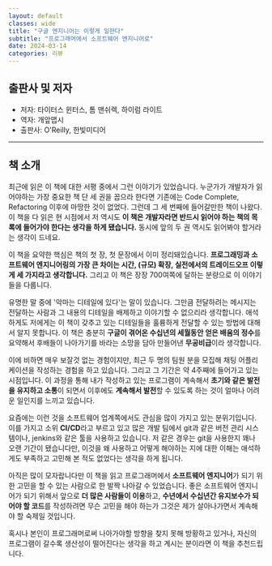 ```yaml
---
layout: default
classes: wide
title: "구글 엔지니어는 이렇게 일한다"
subtitle: "프로그래머에서 소프트웨어 엔지니어로"
date: 2024-03-14
categories: 리뷰
---
```


## 출판사 및 저자

* 저자: 타이터스 윈터스, 톰 맨쉬렉, 하이럼 라이트
* 역자: 개앞맵시
* 출판사: O'Reilly, 한빛미디어

---

## 책 소개

최근에 읽은 이 책에 대한 서평 중에서 그런 이야기가 있었습니다. 누군가가 개발자가 읽어야하는 가장 중요한 책 단 세 권을 꼽으라 한다면 기존에는 Code Complete, Refactoring 이후에 마땅한 것이 없었다. 그런데 그 세 번째에 들어갈만한 책이 나왔다. 이 책을 다 읽은 현 시점에서 저 역시도 **이 책은 개발자라면 반드시 읽어야 하는 책의 목록에 들어가야 한다는 생각을 하게 됐습니다.** 동시에 앞의 두 권 역시도 읽어봐야 할거라는 생각이 드네요.

이 책을 요약한 핵심은 책의 첫 장, 첫 문장에서 이미  정리돼있습니다. **프로그래밍과 소프트웨어 엔지니어링의 가장 큰 차이는 시간, (규모) 확장, 실전에서의 트레이드오프 이렇게 세 가지라고 생각합니다.** 그리고 이 책은 장장 700여쪽에 달하는 분량으로 이 이야기들을 다룹니다.

유명한 말 중에 '악마는 디테일에 있다'는 말이 있습니다. 그만큼 전달하려는 메시지는 전달하는 사람과 그 내용의 디테일을 배제하고 이야기할 수 없으리라 생각합니다. 애석하게도 저에게는 이 책이 갖추고 있는 디테일들을 훌륭하게 전달할 수 있는 방법에 대해서 알지 못합니다. 이 책은 충분히 **구글이 겪어온 수십년의 세월동안 얻은 배움의 정수**를 요약해서 후배들이 나아가기를 바라는 소망을 담아 만들어낸 **무공비급**이라 생각합니다.

이에 비하면 매우 보잘것 없는 경험이지만, 최근 두 명의 팀원 분을 모집해 채팅 어플리케이션을 작성하는 경험을 하고 있습니다. 그리고 그 기간은 약 4주째에 들어가고 있는 시점입니다. 이 과정을 통해 내가 작성하고 있는 프로그램이 계속해서 **초기와 같은 발전을 유지하고 소통**이 되면서 이후에도 **계속해서 발전**할 수 있도록 하는 것이 얼마나 어려운 일인지를 느끼고 있습니다.

요즘에는 이런 것을 소프트웨어 업계쪽에서도 관심을 많이 가지고 있는 분위기입니다. 이를 가지고 소위 **CI/CD**라고 부르고 있고 많은 개발 팀에서 git과 같은 버전 관리 시스템이나, jenkins와 같은 툴을 사용하고 있습니다. 저 같은 경우는 git을 사용한지 꽤나 오랜 기간이 됐습니다만, 이것을 왜 사용하고 어떻게 해야하는 지에 대한 이해는 애석하게도 부족하고 고민해 본 적도 없었다는 생각을 하게 됩니다.

아직은 많이 모자랍니다만 이 책을 읽고 프로그래머에서 **소프트웨어 엔지니어**가 되기 위한 고민을 할 수 있는 사람으로 한 발짝 나아갈 수 있었습니다. 좋은 소프트웨어 엔지니어가 되기 위해서 앞으로 **더 많은 사람들이 이용**하고, **수년에서 수십년간 유지보수가 되어야 할 코드**를 작성하려면 무슨 고민을 해야 하는가 그것은 제가 살아나가면서 계속해야 할 숙제일 것입니다.

혹시나 본인이 프로그래머로써 나아가야할 방향을 찾지 못해 방황하고 있거나, 자신의 프로그램이 갈수록 생산성이 떨어진다는 생각을 하고 계시는 분이라면 이 책을 추천드립니다.
